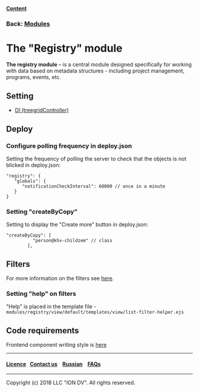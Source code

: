 #### [Content](/docs/en/index.md)

### Back: [Modules](/docs/en/3_modules_description/modules.md)

# The "Registry" module

**The registry module** – is a central module designed specifically for working with data based on metadata structures - including project management, programs, events, etc.

## Setting

* [DI (treegridController)](/docs/en/3_modules_description/registry_treegrid.md)

## Deploy

### Configure polling frequency in deploy.json

Setting the frequency of polling the server to check that the objects is not blicked in deploy.json:

```
"registry": {
   "globals": {
      "notificationCheckInterval": 60000 // once in a minute
   }
}
```

### Setting "createByCopy"

Setting to display the "Create more" button in deploy.json:

```
"createByCopy": [
          "person@khv-childzem" // class
        ],
```

## Filters

For more information on the filters see [here](/docs/en/2_system_description/functionality/filter.md).

### Setting "help" on filters

"Help" is placed in the template file - `modules/registry/view/default/templates/view/list-filter-helper.ejs`

## Code requirements

Frontend component writing style is [here](/docs/ru/3_modules_description/registry_code.md)

--------------------------------------------------------------------------  


 #### [Licence](/LICENCE.md)&ensp;  [Contact us](https://iondv.ru/index.html) &ensp;  [Russian](/docs/ru/3_modules_description/registry.md) &ensp; [FAQs](/faqs.md)          



--------------------------------------------------------------------------  

Copyright (c) 2018 LLC "ION DV".
All rights reserved.